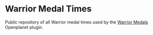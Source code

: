 # Warrior Medal Times

Public repository of all Warrior medal times used by the [Warrior Medals](https://openplanet.dev/plugin/warriormedals) Openplanet plugin.
